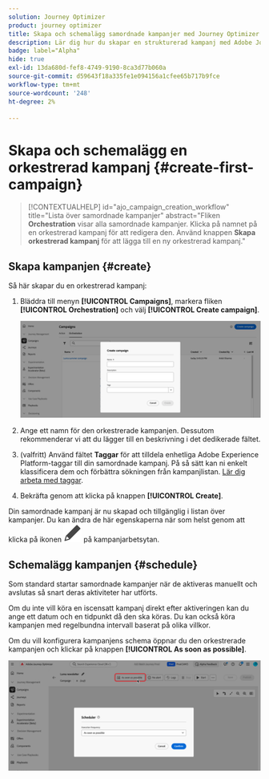 ```yaml
---
solution: Journey Optimizer
product: journey optimizer
title: Skapa och schemalägg samordnade kampanjer med Journey Optimizer
description: Lär dig hur du skapar en strukturerad kampanj med Adobe Journey Optimizer
badge: label="Alpha"
hide: true
exl-id: 13da680d-fef8-4749-9190-8ca3d77b060a
source-git-commit: d59643f18a335fe1e094156a1cfee65b717b9fce
workflow-type: tm+mt
source-wordcount: '248'
ht-degree: 2%

---
```



# Skapa och schemalägg en orkestrerad kampanj {#create-first-campaign}

>[!CONTEXTUALHELP]
>id="ajo_campaign_creation_workflow"
>title="Lista över samordnade kampanjer"
>abstract="Fliken **Orchestration** visar alla samordnade kampanjer. Klicka på namnet på en orkestrerad kampanj för att redigera den. Använd knappen **Skapa orkestrerad kampanj** för att lägga till en ny orkestrerad kampanj."

## Skapa kampanjen {#create}

Så här skapar du en orkestrerad kampanj:

1. Bläddra till menyn **[!UICONTROL Campaigns]**, markera fliken **[!UICONTROL Orchestration]** och välj **[!UICONTROL Create campaign]**.

   ![](assets/inventory-create.png)

1. Ange ett namn för den orkestrerade kampanjen. Dessutom rekommenderar vi att du lägger till en beskrivning i det dedikerade fältet.

1. (valfritt) Använd fältet **Taggar** för att tilldela enhetliga Adobe Experience Platform-taggar till din samordnade kampanj. På så sätt kan ni enkelt klassificera dem och förbättra sökningen från kampanjlistan. [Lär dig arbeta med taggar](../start/search-filter-categorize.md#tags).

1. Bekräfta genom att klicka på knappen **[!UICONTROL Create]**.


Din samordnade kampanj är nu skapad och tillgänglig i listan över kampanjer. Du kan ändra de här egenskaperna när som helst genom att klicka på ikonen ![Kampanjinställningar](assets/do-not-localize/campaign-settings.svg) på kampanjarbetsytan.


## Schemalägg kampanjen {#schedule}

Som standard startar samordnade kampanjer när de aktiveras manuellt och avslutas så snart deras aktiviteter har utförts.

Om du inte vill köra en iscensatt kampanj direkt efter aktiveringen kan du ange ett datum och en tidpunkt då den ska köras. Du kan också köra kampanjen med regelbundna intervall baserat på olika villkor.

Om du vill konfigurera kampanjens schema öppnar du den orkestrerade kampanjen och klickar på knappen **[!UICONTROL As soon as possible]**.

![](assets/create-schedule.png)

<!--In the Execution frequency field, select 

time zone

daily, weekly, monthly
several times a day based on specific hours or periodically

recurring frequencies (all except as soon and once)
preview launch times
validity period

>[!NOTE]
>
>When scheduling campaigns in [!DNL Adobe Journey Optimizer], ensure your start date/time aligns with the desired first delivery. For recurring campaigns, if the initial scheduled time has already passed, the campaigns will roll over to the next available time slot according to their recurrence rules.

## Work with orchestrated campaign templates {#campaign-templates}

>[!CONTEXTUALHELP]
>id="ajo_workflow_template_for_campaign"
>title="Orchestrated campaign templates"
>abstract="Orchestrated campaign templates contain pre-configured settings and activities which can be reused for creating new orchestrated campaign."

>[!CONTEXTUALHELP]
>id="ajo_workflow_template_creation_properties"
>title="Orchestrated campaign properties"
>abstract="Orchestrated campaign templates contain pre-configured settings and activities which can be reused for creating new orchestrated campaigns. In this screen, enter the label of the orchestrated campaign template and configure its settings such as its internal name, folder and execution folders, timezone, and supervisor group."

Orchestrated campaign templates contain pre-configured settings and activities which can be reused for creating new orchestrated campaigns. You can select the template of your orchestrated campaign from the orchestrated campaign properties, when creating an orchestrated campaign. An empty template is provided by default.

You can create a template from an existing orchestrated campaign, or create a new template from scratch. Both methods are detailed below.

>[!BEGINTABS]

>[!TAB Create a template from an existing orchestrated campaign]

To create an orchestrated campaign template from an existing orchestrated campaign, follow these steps:

1. Open to the **Campaign** menu and browse to the orchestrated campaign to save as a template.
1. Click the three dots on the right of the name of the orchestrated campaign, and choose **Copy as template**.
1. In the popup window, confirm the template creation.
1. In the orchestrated campaign template canvas, check, add, and configure the activities as needed.
1. Browse to the settings, from the **Settings** button, to change the name of the orchestrated campaign template, and enter a description.
1. Select the **folder** and **execution folder** of the template. The folder is the location where the orchestrated campaign template is saved. The execution folder is the folder where orchestrated campaigns created based on this template are saved.
1. Save your changes. 

The orchestrated campaign template is now available in the template list. You can create an orchestrated campaign based on this template. This orchestrated campaign will be pre-configured with the settings and activities defined in the template.


>[!TAB Create a template from scratch]


To create an orchestrated campaign template from scratch, follow these steps:

1. Open to the **Campaign** menu and browse to the **Templates** tab. You can see the list of available orchestrated campaign templates.
1. Click the **[!UICONTROL Create template]** button in the upper-right corner of the screen.
1. Enter the label and open the additional options to enter a description of your orchestrated campaign template.
1. Select the folder and execution folder of the template. The folder is the location where the orchestrated campaign template is saved. The execution folder is the folder where orchestrated campaigns created based on this template are saved.
1. Click the **Create** button to confirm your settings.
1. In the orchestrated campaign template canvas, add and configure the activities as needed.

     ![](assets/wf-template-activities.png){zoomable="yes"}

1. Save your changes. 

The orchestrated campaign template is now available in the template list. You can create an orchestrated campaign based on this template. This orchestrated campaign will be pre-configured with the settings and activities defined in the template.

>[!ENDTABS]






## Next steps {#next}

Once your campaign configuration and content are ready, you can review and activate it. [Learn more](review-activate-campaign.md)

-->